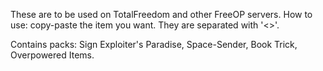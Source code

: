 These are to be used on TotalFreedom and other FreeOP servers. 
How to use: copy-paste the item you want. They are separated with '<>'.

Contains packs: Sign Exploiter's Paradise, Space-Sender, Book Trick, Overpowered Items.
